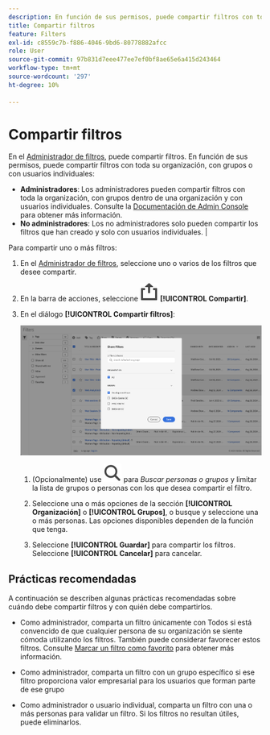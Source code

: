 ```yaml
---
description: En función de sus permisos, puede compartir filtros con toda su organización, con grupos o con usuarios individuales.
title: Compartir filtros
feature: Filters
exl-id: c8559c7b-f886-4046-9bd6-80778882afcc
role: User
source-git-commit: 97b831d7eee477ee7ef0bf8ae65e6a415d243464
workflow-type: tm+mt
source-wordcount: '297'
ht-degree: 10%

---
```


# Compartir filtros

En el [Administrador de filtros](manage-filters.md), puede compartir filtros. En función de sus permisos, puede compartir filtros con toda su organización, con grupos o con usuarios individuales:

* **Administradores**: Los administradores pueden compartir filtros con toda la organización, con grupos dentro de una organización y con usuarios individuales. Consulte la [Documentación de Admin Console](https://helpx.adobe.com/es/enterprise/using/manage-products.html) para obtener más información.
* **No administradores**: Los no administradores solo pueden compartir los filtros que han creado y solo con usuarios individuales. |

Para compartir uno o más filtros:

1. En el [Administrador de filtros](manage-filters.md), seleccione uno o varios de los filtros que desee compartir.
1. En la barra de acciones, seleccione ![Compartir](/help/assets/icons/ShareAlt.svg) **[!UICONTROL Compartir]**.
1. En el diálogo **[!UICONTROL Compartir filtros]**:

   ![Cuadro de diálogo Compartir filtros](assets/share-filter-dialog.png)

   1. (Opcionalmente) use ![Buscar](/help/assets/icons/Search.svg) para *Buscar personas o grupos* y limitar la lista de grupos o personas con los que desea compartir el filtro.

   1. Seleccione una o más opciones de la sección **[!UICONTROL Organización]** o **[!UICONTROL Grupos]**, o busque y seleccione una o más personas. Las opciones disponibles dependen de la función que tenga.

   1. Seleccione **[!UICONTROL Guardar]** para compartir los filtros. Seleccione **[!UICONTROL Cancelar]** para cancelar.

## Prácticas recomendadas

A continuación se describen algunas prácticas recomendadas sobre cuándo debe compartir filtros y con quién debe compartirlos.

* Como administrador, comparta un filtro únicamente con Todos si está convencido de que cualquier persona de su organización se siente cómoda utilizando los filtros. También puede considerar favorecer estos filtros. Consulte [Marcar un filtro como favorito](filters-favorite.md) para obtener más información.

* Como administrador, comparta un filtro con un grupo específico si ese filtro proporciona valor empresarial para los usuarios que forman parte de ese grupo

* Como administrador o usuario individual, comparta un filtro con una o más personas para validar un filtro. Si los filtros no resultan útiles, puede eliminarlos.
